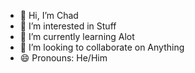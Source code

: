 - 👋 Hi, I’m Chad
- 👀 I’m interested in Stuff
- 🌱 I’m currently learning Alot
- 💞️ I’m looking to collaborate on Anything
- 😄 Pronouns: He/Him

<!---
Chad1704/Chad1704 is a ✨ special ✨ repository because its `README.md` (this file) appears on your GitHub profile.
You can click the Preview link to take a look at your changes.
--->
